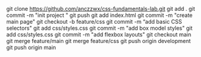 git clone https://github.com/anczzwx/css-fundamentals-lab.git
git add .
git commit -m "init project "
git push
git add index.html
git commit -m "create main page"
git checkout -b feature/css
git commit -m “add basic CSS selectors"
git add css/styles.css
git commit -m "add  box model styles"
git add css/styles.css
git commit -m "add flexbox layouts"
git checkout main
git merge feature/main
git merge feature/css
git push origin development
git push origin main